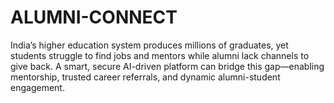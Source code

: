 # ALUMNI-CONNECT
India’s higher education system produces millions of graduates, yet students struggle to find jobs and mentors while alumni lack channels to give back. A smart, secure AI-driven platform can bridge this gap—enabling mentorship, trusted career referrals, and dynamic alumni-student engagement.
